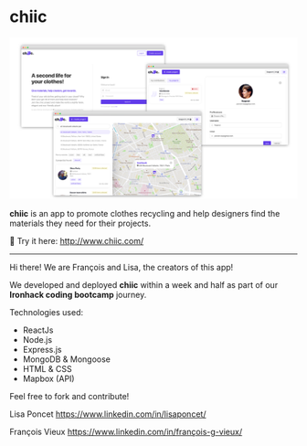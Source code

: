 # chiic

![chiic-screen.svg](chiic-screen.svg)

**chiic** is an app to promote clothes recycling and help designers find the materials they need for their projects.

🧥 Try it here: http://www.chiic.com/ 

----


Hi there! We are François and Lisa, the creators of this app!

We developed and deployed **chiic** within a week and half as part of our **Ironhack coding bootcamp** journey.

Technologies used:

- ReactJs
- Node.js
- Express.js
- MongoDB & Mongoose
- HTML & CSS
- Mapbox (API)

Feel free to fork and contribute!

Lisa Poncet https://www.linkedin.com/in/lisaponcet/

François Vieux https://www.linkedin.com/in/françois-g-vieux/
